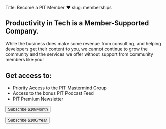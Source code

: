 Title: Become a PIT Member ❤️
slug: memberships

<h2 class="">
Productivity in Tech is a <span class="has-text-weight-semi-bold is-italic">Member-Supported</span> Company. 
</h2>

<p class="subtitle is-4">
While the business does make some revenue from consulting, and helping developers get their content to you,
 we cannot continue to grow the community and the services we offer without support from community members like you! 
</p>

<div class="col-md-6 py-3 my-3 text-centered mx-auto bg-transparent border border-primary">
<h2 class="text-primary">Get access to:</h2>
<div class="">

<ul class="list-group list-group-flush my-3">
<li class="list-group-item">Priority Access to the PIT Mastermind Group</li>
<li class="list-group-item">Access to the bonus PIT Podcast Feed</li>
<li class="list-group-item">PIT Premium Newsletter</li>
</ul>

<div class="my-3 row justify-content-around">
<!-- Load Stripe.js on your website. -->
<script src="https://js.stripe.com/v3"></script>

<!-- Create a button that your customers click to complete their purchase. Customize the styling to suit your branding. -->
<button
	class="btn btn-primary"
  id="checkout-button-5d0bd868f033bf667526053f"
  role="link">
Subscribe $10/Month
</button>

<button
	class='btn btn-primary'
  id="checkout-button-pit-annual"
  role="link">
Subscribe $100/Year
</button>


<script>
  var stripe = Stripe('pk_live_kDLC8qiW74z3zUMfXQBjEfjD');
  var monthlyCheckout = document.getElementById('checkout-button-5d0bd868f033bf667526053f');
  monthlyCheckout.addEventListener('click', function () {
    // When the customer clicks on the button, redirect
    // them to Checkout.
    stripe.redirectToCheckout({
      items: [{plan: '5d0bd868f033bf667526053f', quantity: 1}],

      // Do not rely on the redirect to the successUrl for fulfilling
      // purchases, customers may not always reach the success_url after
      // a successful payment.
      // Instead use one of the strategies described in
      // https://stripe.com/docs/payments/checkout/fulfillment
      successUrl: 'https://productivityintech.com',
      cancelUrl: 'https://productivityintech.com',
    })
    .then(function (result) {
      if (result.error) {
        // If `redirectToCheckout` fails due to a browser or network
        // error, display the localized error message to your customer.
        var displayError = document.getElementById('error-message');
        displayError.textContent = result.error.message;
      }
    });
  });
</script>


<script>
  var annualButton= document.getElementById('checkout-button-pit-annual');
  annualButton.addEventListener('click', function () {
    // When the customer clicks on the button, redirect
    // them to Checkout.
    stripe.redirectToCheckout({
      items: [{plan: 'pit-annual', quantity: 1}],

      // Do not rely on the redirect to the successUrl for fulfilling
      // purchases, customers may not always reach the success_url after
      // a successful payment.
      // Instead use one of the strategies described in
      // https://stripe.com/docs/payments/checkout/fulfillment
      successUrl: 'https://productivityintech.com/',
      cancelUrl: 'https://productivityintech.com/',
    })
    .then(function (result) {
      if (result.error) {
        // If `redirectToCheckout` fails due to a browser or network
        // error, display the localized error message to your customer.
        var displayError = document.getElementById('error-message');
        displayError.textContent = result.error.message;
      }
    });
  });
</script>
<div id="error-message" class="text-danger"></div>
